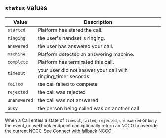 ## `status` values 

Value | Description
-- | --
`started` | Platform has stared the call.
`ringing` | the user's handset is ringing.
`answered` | the user has answered your call.
`machine` | Platform detected an answering machine.
`complete` | Platform has terminated this call.
`timeout` | your user did not answer your call with ringing_timer seconds.
`failed` | the call failed to complete
`rejected` | the call was rejected
`unanswered` | the call was not answered
`busy` | the person being called was on another call

When a Call enters a state of `timeout`, `failed`, `rejected`, `unanswered` or `busy` the event_url webhook endpoint can optionally return an NCCO to override the current NCCO. See [Connect with fallback NCCO](/voice/guides/ncco-reference#connect_fallback).

